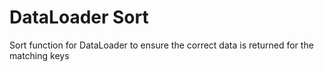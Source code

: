 # DataLoader Sort
Sort function for DataLoader to ensure the correct data is returned for the matching keys
